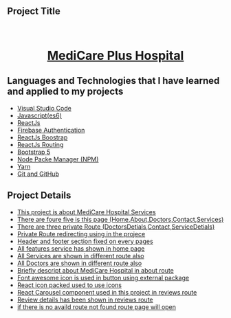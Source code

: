 <!-- PROJECT Title -->

## Project Title

<br />
  <h1 align="center"><a target="_blank" href="https://medicareplus-responsive.web.app/">MediCare Plus Hospital</a></h1>

  <!-- Languages and Technologies -->

## Languages and Technologies that I have learned and applied to my projects

- [Visual Studio Code](#visula-studio-code)
- [Javascript(es6)](#js-es6)
- [ReactJs](#ReactJs)
- [Firebase Authentication](#firebase)
- [ReactJs Boostrap](#ReactJs-Bootstrap)
- [ReactJs Routing](#ReactJs-routing)
- [Bootstrap 5](#bootstrap5)
- [Node Packe Manager (NPM)](#npm)
- [Yarn](#yarn)
- [Git and GitHub](#git)

## Project Details

- [This project is about MediCare Hospital Services](#threeColumn)
- [There are foure five is this page (Home,About,Doctors,Contact,Services)](#react-router)
- [There are three private Route (DoctorsDetials,Contact,ServiceDetials)](#react-private-route)
- [Private Route redirecting using in the projece](#react-private-route)
- [Header and footer section fixed on every pages](#header-footer)
- [All features service has shown in home page](#features)
- [All Services are shown in different route also](#different-route)
- [All Doctors are shown in different route also](#different-route)
- [Briefly descript about MediCare Hospital in about route](#platform-details)
- [Font awesome icon is used in button using external package](#font-awesome)
- [React icon packed used to use icons](#react-rating)
- [React Carousel component used in this project in reviews route](#react-carousel)
- [Review details has been shown in reviews route](#reviews-details)
- [if there is no availd route not found route page will open](#NotFout-route)
